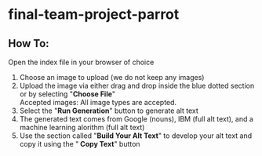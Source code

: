 # final-team-project-parrot

<h2>How To:</h2>
    Open the index file in your browser of choice
    <ol>
        <li>Choose an image to upload (we do not keep any images)</li>
        <li>
        Upload the image via either drag and drop inside the blue dotted
        section or by selecting "<strong>Choose File</strong>"<br />
        Accepted images: All image types are accepted.
        </li>
        <li>
        Select the "<strong>Run Generation</strong>" button to generate alt
        text
        </li>
        <li>
        The generated text comes from Google (nouns), IBM (full alt text),
        and a machine learning alorithm (full alt text)
        </li>
        <li>
        Use the section called "<strong>Build Your Alt Text</strong>" to
        develop your alt text and copy it using the "<strong>
            Copy Text</strong
        >" button
        </li>
    </ol>
